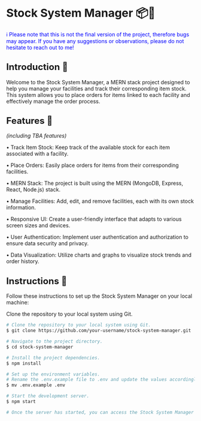 ## <span style="font-size: 30px"><b>Stock System Manager 📦🏢</b></span>
<span style="color: blue">ℹ️ Please note that this is not the final version of the project, therefore bugs may appear. If you have any suggestions or observations, please do not hesitate to reach out to me!</span> 

## <span style="font-size: 24px"><b>Introduction 👋</b></span>
Welcome to the Stock System Manager, a MERN stack project designed to help you manage your facilities and track their corresponding item stock. This system allows you to place orders for items linked to each facility and effectively manage the order process.

## <span style="font-size: 24px"><b>Features 🚀</b></span>
<i>(including TBA features)</i>

• Track Item Stock: Keep track of the available stock for each item associated with a facility.

• Place Orders: Easily place orders for items from their corresponding facilities.

• MERN Stack: The project is built using the MERN (MongoDB, Express, React, Node.js) stack.

• Manage Facilities: Add, edit, and remove facilities, each with its own stock information.

• Responsive UI: Create a user-friendly interface that adapts to various screen sizes and devices.

• User Authentication: Implement user authentication and authorization to ensure data security and privacy.

• Data Visualization: Utilize charts and graphs to visualize stock trends and order history.

## <span style="font-size: 24px"><b>Instructions 🔧</b></span>
Follow these instructions to set up the Stock System Manager on your local machine:

Clone the repository to your local system using Git.
```bash
# Clone the repository to your local system using Git.
$ git clone https://github.com/your-username/stock-system-manager.git

# Navigate to the project directory.
$ cd stock-system-manager

# Install the project dependencies.
$ npm install

# Set up the environment variables.
# Rename the .env.example file to .env and update the values accordingly.
$ mv .env.example .env

# Start the development server.
$ npm start

# Once the server has started, you can access the Stock System Manager on your local machine using the specified port (e.g., http://localhost:3000).
```
